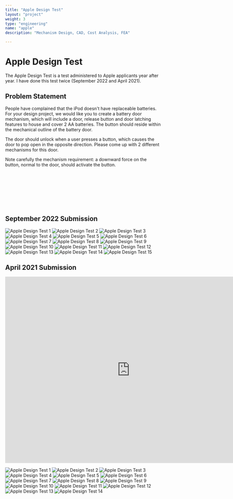 ```yaml
---
title: "Apple Design Test"
layout: "project"
weight: 3
type: "engineering"
name: "apple"
description: "Mechanism Design, CAD, Cost Analysis, FEA"

---
```


# Apple Design Test

The Apple Design Test is a test administered to Apple applicants year after year. I have done this test twice (September 2022 and April 2021).

## Problem Statement

People have complained that the iPod doesn't have replaceable batteries. For your design project, we would like you to create a battery door mechanism, which will include a door, release button and door latching features to house and cover 2 AA batteries. The button should reside within the mechanical outline of the battery door.

The door should unlock when a user presses a button, which causes the door to pop open in the opposite direction. Please come up with 2
different mechanisms for this door.

Note carefully the mechanism requirement: a downward force on the button, normal to the door, should activate the button.

<!-- DO NOT TOUCH -->
​
<!-- DO NOT TOUCH -->
​
<!-- DO NOT TOUCH -->

<!-- DO NOT TOUCH -->
​
<!-- DO NOT TOUCH -->
​
<!-- DO NOT TOUCH -->

## September 2022 Submission

![Apple Design Test 1](/img/PDChallenge/0001.jpg)
![Apple Design Test 2](/img/PDChallenge/0002.jpg)
![Apple Design Test 3](/img/PDChallenge/0003.jpg)
![Apple Design Test 4](/img/PDChallenge/0004.jpg)
![Apple Design Test 5](/img/PDChallenge/0005.jpg)
![Apple Design Test 6](/img/PDChallenge/0006.jpg)
![Apple Design Test 7](/img/PDChallenge/0007.jpg)
![Apple Design Test 8](/img/PDChallenge/0008.jpg)
![Apple Design Test 9](/img/PDChallenge/0009.jpg)
![Apple Design Test 10](/img/PDChallenge/0010.jpg)
![Apple Design Test 11](/img/PDChallenge/0011.jpg)
![Apple Design Test 12](/img/PDChallenge/0012.jpg)
![Apple Design Test 13](/img/PDChallenge/0013.jpg)
![Apple Design Test 14](/img/PDChallenge/0014.jpg)
![Apple Design Test 15](/img/PDChallenge/0015.jpg)

## April 2021 Submission

<div class="sketchfab-embed-wrapper"> <iframe title="iPod Battery Door" frameborder="0" allowfullscreen mozallowfullscreen="true" webkitallowfullscreen="true" allow="fullscreen; autoplay; vr" xr-spatial-tracking execution-while-out-of-viewport execution-while-not-rendered web-share width="800" height="600" src="https://sketchfab.com/models/23cf19aac5684e8ab7db5c3cc2f93f60/embed"> </iframe> </div>

![Apple Design Test 1](/img/AppleDesignTest2.jpg)
![Apple Design Test 2](/img/AppleDesignTest22.jpg)
![Apple Design Test 3](/img/AppleDesignTest23.jpg)
![Apple Design Test 4](/img/AppleDesignTest24.jpg)
![Apple Design Test 5](/img/AppleDesignTest25.jpg)
![Apple Design Test 6](/img/AppleDesignTest26.jpg)
![Apple Design Test 7](/img/AppleDesignTest27.jpg)
![Apple Design Test 8](/img/AppleDesignTest28.jpg)
![Apple Design Test 9](/img/AppleDesignTest29.jpg)
![Apple Design Test 10](/img/AppleDesignTest210.jpg)
![Apple Design Test 11](/img/AppleDesignTest211.jpg)
![Apple Design Test 12](/img/AppleDesignTest212.jpg)
![Apple Design Test 13](/img/AppleDesignTest213.jpg)
![Apple Design Test 14](/img/AppleDesignTest214.jpg)
